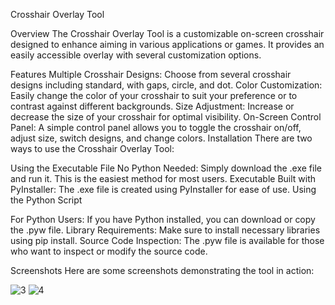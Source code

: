 Crosshair Overlay Tool

Overview
The Crosshair Overlay Tool is a customizable on-screen crosshair designed to enhance aiming in various applications or games. It provides an easily accessible overlay with several customization options.

Features
Multiple Crosshair Designs: Choose from several crosshair designs including standard, with gaps, circle, and dot.
Color Customization: Easily change the color of your crosshair to suit your preference or to contrast against different backgrounds.
Size Adjustment: Increase or decrease the size of your crosshair for optimal visibility.
On-Screen Control Panel: A simple control panel allows you to toggle the crosshair on/off, adjust size, switch designs, and change colors.
Installation
There are two ways to use the Crosshair Overlay Tool:

Using the Executable File
No Python Needed: Simply download the .exe file and run it. This is the easiest method for most users.
Executable Built with PyInstaller: The .exe file is created using PyInstaller for ease of use.
Using the Python Script

For Python Users: If you have Python installed, you can download or copy the .pyw file.
Library Requirements: Make sure to install necessary libraries using pip install.
Source Code Inspection: The .pyw file is available for those who want to inspect or modify the source code.

Screenshots
Here are some screenshots demonstrating the tool in action:

![3](https://github.com/MrLately/crosshair/assets/94589563/2fc73b25-e00b-472c-a7a9-6d19c869caf1)
![4](https://github.com/MrLately/crosshair/assets/94589563/11b87ddd-679f-4ebc-8136-9467e6a2110d)

